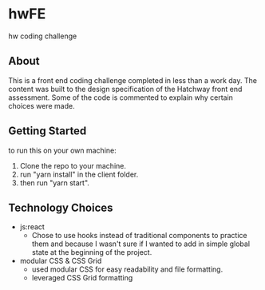 # hwFE

hw coding challenge

## About

This is a front end coding challenge completed in less than a work day. The content was built to the design specification of the Hatchway front end assessment.
Some of the code is commented to explain why certain choices were made.

## Getting Started

to run this on your own machine:

1. Clone the repo to your machine.
2. run "yarn install" in the client folder.
3. then run "yarn start".

## Technology Choices

- js:react
  - Chose to use hooks instead of traditional components to practice them and because I wasn't sure if I wanted to add in simple global state at the beginning of the project.
- modular CSS & CSS Grid
  - used modular CSS for easy readability and file formatting.
  - leveraged CSS Grid formatting

